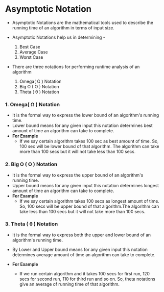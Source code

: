 # Asymptotic Notation

- Asymptotic Notations are the mathematical tools used to describe the running time of an algorithm in terms of input size.

- Asymptotic Notations help us in determining -

  1. Best Case
  2. Average Case
  3. Worst Case

- There are three notations for performing runtime analysis of an algorithm
  1. Omega( Ω ) Notation
  2. Big O ( O ) Notation
  3. Theta ( θ ) Notation

### 1. Omega( Ω ) Notation

- It is the formal way to express the lower bound of an algorithm's running time.
- Lower bound means for any given input this notation determines best amount of time an algorithm can take to complete.
- **For Example**
  - If we say certain algorithm takes 100 sec as best amount of time. So, 100 sec will be lower bound of that algorithm. The algorithm can take more than 100 secs but it will not take less than 100 secs.

### 2. Big O ( O ) Notation

- It is the formal way to express the upper bound of an algorithm's running time.
- Upper bound means for any given input this notation determines longest amount of time an algorithm can take to complete.
- **For Example**
  - If we say certain algorithm takes 100 secs as longest amount of time. So, 100 secs will be upper bound of that algorithm.The algorithm can take less than 100 secs but it will not take more than 100 secs.

### 3. Theta ( θ ) Notation

- It is the formal way to express both the upper and lower bound of an algorithm's running time.
- By Lower and Upper bound means for any given input this notation determines average amount of time an algorithm can take to complete.

- **For Example**
  - If we run certain algorithm and it takes 100 secs for first run, 120 secs for second run, 110 for third run and so on. So, theta notations give an average of running time of that algorithm.
